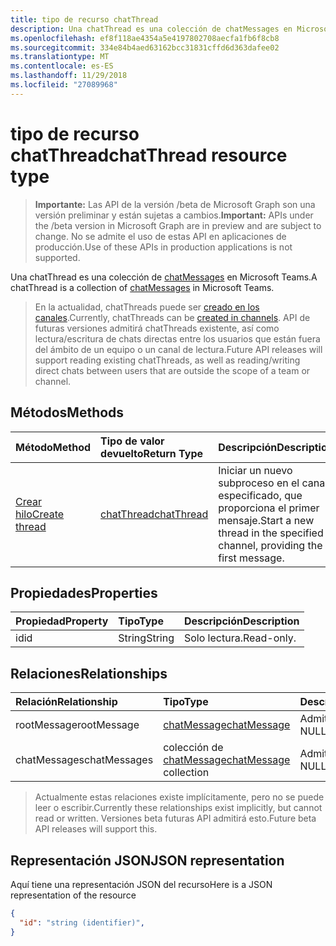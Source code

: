 ```yaml
---
title: tipo de recurso chatThread
description: Una chatThread es una colección de chatMessages en Microsoft Teams.
ms.openlocfilehash: ef8f118ae4354a5e4197802708aecfa1fb6f8cb8
ms.sourcegitcommit: 334e84b4aed63162bcc31831cffd6d363dafee02
ms.translationtype: MT
ms.contentlocale: es-ES
ms.lasthandoff: 11/29/2018
ms.locfileid: "27089968"
---
```

# <a name="chatthread-resource-type"></a><span data-ttu-id="38545-103">tipo de recurso chatThread</span><span class="sxs-lookup"><span data-stu-id="38545-103">chatThread resource type</span></span>

> <span data-ttu-id="38545-104">**Importante:** Las API de la versión /beta de Microsoft Graph son una versión preliminar y están sujetas a cambios.</span><span class="sxs-lookup"><span data-stu-id="38545-104">**Important:** APIs under the /beta version in Microsoft Graph are in preview and are subject to change.</span></span> <span data-ttu-id="38545-105">No se admite el uso de estas API en aplicaciones de producción.</span><span class="sxs-lookup"><span data-stu-id="38545-105">Use of these APIs in production applications is not supported.</span></span>

<span data-ttu-id="38545-106">Una chatThread es una colección de [chatMessages](chatmessage.md) en Microsoft Teams.</span><span class="sxs-lookup"><span data-stu-id="38545-106">A chatThread is a collection of [chatMessages](chatmessage.md) in Microsoft Teams.</span></span>

> <span data-ttu-id="38545-107">En la actualidad, chatThreads puede ser [creado en los canales](../api/channel-post-chatthreads.md).</span><span class="sxs-lookup"><span data-stu-id="38545-107">Currently, chatThreads can be [created in channels](../api/channel-post-chatthreads.md).</span></span>  <span data-ttu-id="38545-108">API de futuras versiones admitirá chatThreads existente, así como lectura/escritura de chats directas entre los usuarios que están fuera del ámbito de un equipo o un canal de lectura.</span><span class="sxs-lookup"><span data-stu-id="38545-108">Future API releases will support reading existing chatThreads, as well as reading/writing direct chats between users that are outside the scope of a team or channel.</span></span>

## <a name="methods"></a><span data-ttu-id="38545-109">Métodos</span><span class="sxs-lookup"><span data-stu-id="38545-109">Methods</span></span>

| <span data-ttu-id="38545-110">Método</span><span class="sxs-lookup"><span data-stu-id="38545-110">Method</span></span>       | <span data-ttu-id="38545-111">Tipo de valor devuelto</span><span class="sxs-lookup"><span data-stu-id="38545-111">Return Type</span></span>  |<span data-ttu-id="38545-112">Descripción</span><span class="sxs-lookup"><span data-stu-id="38545-112">Description</span></span>|
|:---------------|:--------|:----------|
|[<span data-ttu-id="38545-113">Crear hilo</span><span class="sxs-lookup"><span data-stu-id="38545-113">Create thread</span></span>](../api/channel-post-chatthreads.md) | [<span data-ttu-id="38545-114">chatThread</span><span class="sxs-lookup"><span data-stu-id="38545-114">chatThread</span></span>](chatthread.md) |<span data-ttu-id="38545-115">Iniciar un nuevo subproceso en el canal especificado, que proporciona el primer mensaje.</span><span class="sxs-lookup"><span data-stu-id="38545-115">Start a new thread in the specified channel, providing the first message.</span></span>|

## <a name="properties"></a><span data-ttu-id="38545-116">Propiedades</span><span class="sxs-lookup"><span data-stu-id="38545-116">Properties</span></span>
| <span data-ttu-id="38545-117">Propiedad</span><span class="sxs-lookup"><span data-stu-id="38545-117">Property</span></span>     | <span data-ttu-id="38545-118">Tipo</span><span class="sxs-lookup"><span data-stu-id="38545-118">Type</span></span>   |<span data-ttu-id="38545-119">Descripción</span><span class="sxs-lookup"><span data-stu-id="38545-119">Description</span></span>|
|:---------------|:--------|:----------|
|<span data-ttu-id="38545-120">id</span><span class="sxs-lookup"><span data-stu-id="38545-120">id</span></span>|<span data-ttu-id="38545-121">String</span><span class="sxs-lookup"><span data-stu-id="38545-121">String</span></span>| <span data-ttu-id="38545-122">Solo lectura.</span><span class="sxs-lookup"><span data-stu-id="38545-122">Read-only.</span></span>|

## <a name="relationships"></a><span data-ttu-id="38545-123">Relaciones</span><span class="sxs-lookup"><span data-stu-id="38545-123">Relationships</span></span>
| <span data-ttu-id="38545-124">Relación</span><span class="sxs-lookup"><span data-stu-id="38545-124">Relationship</span></span> | <span data-ttu-id="38545-125">Tipo</span><span class="sxs-lookup"><span data-stu-id="38545-125">Type</span></span>   |<span data-ttu-id="38545-126">Descripción</span><span class="sxs-lookup"><span data-stu-id="38545-126">Description</span></span>|
|:---------------|:--------|:----------|
|<span data-ttu-id="38545-127">rootMessage</span><span class="sxs-lookup"><span data-stu-id="38545-127">rootMessage</span></span>|[<span data-ttu-id="38545-128">chatMessage</span><span class="sxs-lookup"><span data-stu-id="38545-128">chatMessage</span></span>](chatmessage.md)| <span data-ttu-id="38545-129">Admite valores NULL.</span><span class="sxs-lookup"><span data-stu-id="38545-129">Nullable.</span></span>|
|<span data-ttu-id="38545-130">chatMessages</span><span class="sxs-lookup"><span data-stu-id="38545-130">chatMessages</span></span>|<span data-ttu-id="38545-131">colección de [chatMessage](chatmessage.md)</span><span class="sxs-lookup"><span data-stu-id="38545-131">[chatMessage](chatmessage.md) collection</span></span>| <span data-ttu-id="38545-132">Admite valores NULL.</span><span class="sxs-lookup"><span data-stu-id="38545-132">Nullable.</span></span>|

> <span data-ttu-id="38545-133">Actualmente estas relaciones existe implícitamente, pero no se puede leer o escribir.</span><span class="sxs-lookup"><span data-stu-id="38545-133">Currently these relationships exist implicitly, but cannot read or written.</span></span>  <span data-ttu-id="38545-134">Versiones beta futuras API admitirá esto.</span><span class="sxs-lookup"><span data-stu-id="38545-134">Future beta API releases will support this.</span></span>

## <a name="json-representation"></a><span data-ttu-id="38545-135">Representación JSON</span><span class="sxs-lookup"><span data-stu-id="38545-135">JSON representation</span></span>

<span data-ttu-id="38545-136">Aquí tiene una representación JSON del recurso</span><span class="sxs-lookup"><span data-stu-id="38545-136">Here is a JSON representation of the resource</span></span>

<!-- {
  "blockType": "resource",
  "optionalProperties": [
    "posts"
  ],
  "baseType": "microsoft.graph.entity",
  "@odata.type": "microsoft.graph.chatThread"
}-->

```json
{
  "id": "string (identifier)",
}

```


<!-- uuid: 8fcb5dbc-d5aa-4681-8e31-b001d5168d79
2015-10-25 14:57:30 UTC -->
<!-- {
  "type": "#page.annotation",
  "description": "chatThread resource",
  "keywords": "",
  "section": "documentation",
  "tocPath": ""
}-->
